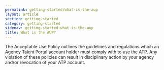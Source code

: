 ```yaml
---
permalink: getting-started/what-is-the-aup
layout: article
section: getting-started
category: getting-started
sidenav: getting-started-what-is-the-aup
title: What is the AUP?
---
```


The Acceptable Use Policy outlines the guidelines and regulations which an Agency Talent Portal account holder must comply with to use the ATP. Any violation of these policies can result in disciplinary action by your agency and/or revocation of your ATP account.
